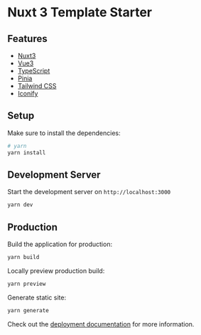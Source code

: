 # Nuxt 3 Template Starter

## Features

- [Nuxt3](https://v3.nuxtjs.org)
- [Vue3](https://vuejs.org)
- [TypeScript](https://www.typescriptlang.org)
- [Pinia](https://pinia.vuejs.org/)
- [Tailwind CSS](https://tailwindcss.com)
- [Iconify](https://iconify.design)

## Setup

Make sure to install the dependencies:

```bash
# yarn
yarn install
```

## Development Server

Start the development server on `http://localhost:3000`

```bash
yarn dev
```

## Production

Build the application for production:

```bash
yarn build
```

Locally preview production build:

```bash
yarn preview
```

Generate static site:

```bash
yarn generate
```

Check out the [deployment documentation](https://nuxt.com/docs/getting-started/deployment) for more information.
